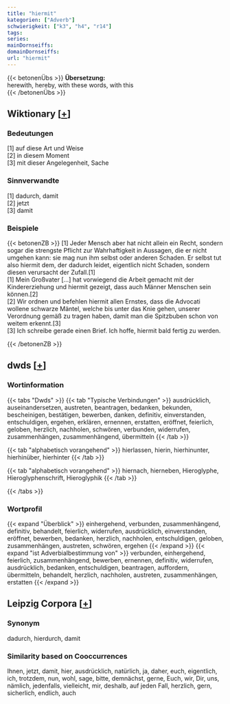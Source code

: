 ```yaml
---
title: "hiermit"
kategorien: ["Adverb"]
schwierigkeit: ["k3", "h4", "r14"]
tags:
series:
mainDornseiffs:
domainDornseiffs:
url: "hiermit"
---
```


{{< betonenÜbs >}}
**Übersetzung:**  
herewith, hereby, with these words, with this  
{{< /betonenÜbs >}}

## Wiktionary [[+](https://de.wiktionary.org/wiki/hiermit)]

### Bedeutungen
[1] auf diese Art und Weise  
[2] in diesem Moment  
[3] mit dieser Angelegenheit, Sache  

### Sinnverwandte
[1] dadurch, damit  
[2] jetzt  
[3] damit  

### Beispiele
{{< betonenZB >}}
[1] Jeder Mensch aber hat nicht allein ein Recht, sondern sogar die strengste Pflicht zur Wahrhaftigkeit in Aussagen, die er nicht umgehen kann: sie mag nun ihm selbst oder anderen Schaden. Er selbst tut also hiermit dem, der dadurch leidet, eigentlich nicht Schaden, sondern diesen verursacht der Zufall.[1]  
[1] Mein Großvater […] hat vorwiegend die Arbeit gemacht mit der Kindererziehung und hiermit gezeigt, dass auch Männer Menschen sein können.[2]  
[2] Wir ordnen und befehlen hiermit allen Ernstes, dass die Advocati wollene schwarze Mäntel, welche bis unter das Knie gehen, unserer Verordnung gemäß zu tragen haben, damit man die Spitzbuben schon von weitem erkennt.[3]  
[3] Ich schreibe gerade einen Brief. Ich hoffe, hiermit bald fertig zu werden.  

{{< /betonenZB >}}


## dwds [[+](https://www.dwds.de/wb/hiermit)]

### Wortinformation
{{< tabs "Dwds" >}}
{{< tab "Typische Verbindungen" >}}
ausdrücklich, auseinandersetzen, austreten, beantragen, bedanken, bekunden, bescheinigen, bestätigen, bewerben, danken, definitiv, einverstanden, entschuldigen, ergehen, erklären, ernennen, erstatten, eröffnet, feierlich, geloben, herzlich, nachholen, schwören, verbunden, widerrufen, zusammenhängen, zusammenhängend, übermitteln
{{< /tab >}}

{{< tab "alphabetisch vorangehend" >}}
hierlassen, hierin, hierhinunter, hierhinüber, hierhinter
{{< /tab >}}

{{< tab "alphabetisch vorangehend" >}}
hiernach, hierneben, Hieroglyphe, Hieroglyphenschrift, Hieroglyphik
{{< /tab >}}

{{< /tabs >}}

### Wortprofil
{{< expand "Überblick" >}} einhergehend, verbunden, zusammenhängend, definitiv, behandelt, feierlich, widerrufen, ausdrücklich, einverstanden, eröffnet, bewerben, bedanken, herzlich, nachholen, entschuldigen, geloben, zusammenhängen, austreten, schwören, ergehen {{< /expand >}}
{{< expand "ist Adverbialbestimmung von" >}} verbunden, einhergehend, feierlich, zusammenhängend, bewerben, ernennen, definitiv, widerrufen, ausdrücklich, bedanken, entschuldigen, beantragen, auffordern, übermitteln, behandelt, herzlich, nachholen, austreten, zusammenhängen, erstatten {{< /expand >}}

## Leipzig Corpora [[+](https://corpora.uni-leipzig.de/en/res?word=hiermit&corpusId=deu_newscrawl-public_2018)]


### Synonym
dadurch, hierdurch, damit


### Similarity based on Cooccurrences
Ihnen, jetzt, damit, hier, ausdrücklich, natürlich, ja, daher, euch, eigentlich, ich, trotzdem, nun, wohl, sage, bitte, demnächst, gerne, Euch, wir, Dir, uns, nämlich, jedenfalls, vielleicht, mir, deshalb, auf jeden Fall, herzlich, gern, sicherlich, endlich, auch


